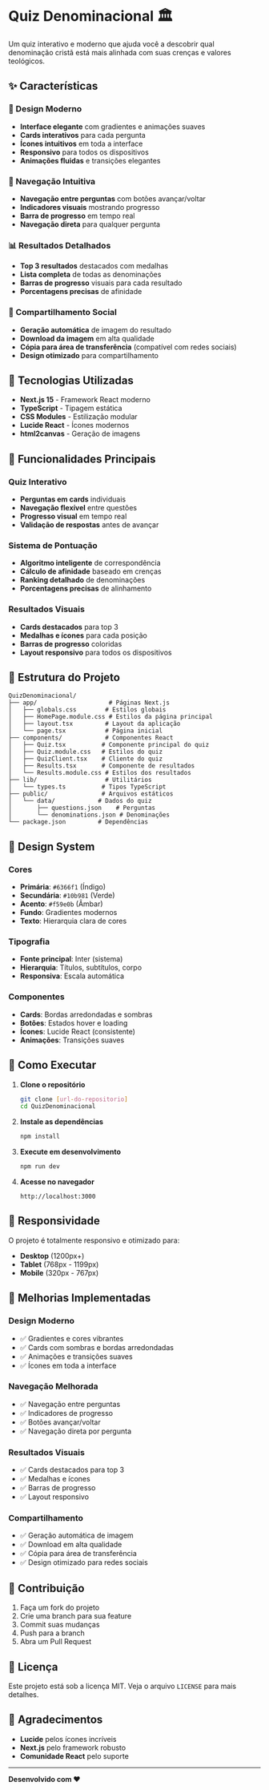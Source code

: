 # Quiz Denominacional 🏛️

Um quiz interativo e moderno que ajuda você a descobrir qual denominação cristã está mais alinhada com suas crenças e valores teológicos.

## ✨ Características

### 🎨 Design Moderno
- **Interface elegante** com gradientes e animações suaves
- **Cards interativos** para cada pergunta
- **Ícones intuitivos** em toda a interface
- **Responsivo** para todos os dispositivos
- **Animações fluidas** e transições elegantes

### 🧭 Navegação Intuitiva
- **Navegação entre perguntas** com botões avançar/voltar
- **Indicadores visuais** mostrando progresso
- **Barra de progresso** em tempo real
- **Navegação direta** para qualquer pergunta

### 📊 Resultados Detalhados
- **Top 3 resultados** destacados com medalhas
- **Lista completa** de todas as denominações
- **Barras de progresso** visuais para cada resultado
- **Porcentagens precisas** de afinidade

### 📱 Compartilhamento Social
- **Geração automática** de imagem do resultado
- **Download da imagem** em alta qualidade
- **Cópia para área de transferência** (compatível com redes sociais)
- **Design otimizado** para compartilhamento

## 🚀 Tecnologias Utilizadas

- **Next.js 15** - Framework React moderno
- **TypeScript** - Tipagem estática
- **CSS Modules** - Estilização modular
- **Lucide React** - Ícones modernos
- **html2canvas** - Geração de imagens

## 🎯 Funcionalidades Principais

### Quiz Interativo
- **Perguntas em cards** individuais
- **Navegação flexível** entre questões
- **Progresso visual** em tempo real
- **Validação de respostas** antes de avançar

### Sistema de Pontuação
- **Algoritmo inteligente** de correspondência
- **Cálculo de afinidade** baseado em crenças
- **Ranking detalhado** de denominações
- **Porcentagens precisas** de alinhamento

### Resultados Visuais
- **Cards destacados** para top 3
- **Medalhas e ícones** para cada posição
- **Barras de progresso** coloridas
- **Layout responsivo** para todos os dispositivos

## 📁 Estrutura do Projeto

```
QuizDenominacional/
├── app/                    # Páginas Next.js
│   ├── globals.css        # Estilos globais
│   ├── HomePage.module.css # Estilos da página principal
│   ├── layout.tsx         # Layout da aplicação
│   └── page.tsx           # Página inicial
├── components/            # Componentes React
│   ├── Quiz.tsx          # Componente principal do quiz
│   ├── Quiz.module.css   # Estilos do quiz
│   ├── QuizClient.tsx    # Cliente do quiz
│   ├── Results.tsx       # Componente de resultados
│   └── Results.module.css # Estilos dos resultados
├── lib/                   # Utilitários
│   └── types.ts          # Tipos TypeScript
├── public/               # Arquivos estáticos
│   └── data/            # Dados do quiz
│       ├── questions.json    # Perguntas
│       └── denominations.json # Denominações
└── package.json         # Dependências
```

## 🎨 Design System

### Cores
- **Primária**: `#6366f1` (Índigo)
- **Secundária**: `#10b981` (Verde)
- **Acento**: `#f59e0b` (Âmbar)
- **Fundo**: Gradientes modernos
- **Texto**: Hierarquia clara de cores

### Tipografia
- **Fonte principal**: Inter (sistema)
- **Hierarquia**: Títulos, subtítulos, corpo
- **Responsiva**: Escala automática

### Componentes
- **Cards**: Bordas arredondadas e sombras
- **Botões**: Estados hover e loading
- **Ícones**: Lucide React (consistente)
- **Animações**: Transições suaves

## 🚀 Como Executar

1. **Clone o repositório**
   ```bash
   git clone [url-do-repositorio]
   cd QuizDenominacional
   ```

2. **Instale as dependências**
   ```bash
   npm install
   ```

3. **Execute em desenvolvimento**
   ```bash
   npm run dev
   ```

4. **Acesse no navegador**
   ```
   http://localhost:3000
   ```

## 📱 Responsividade

O projeto é totalmente responsivo e otimizado para:
- **Desktop** (1200px+)
- **Tablet** (768px - 1199px)
- **Mobile** (320px - 767px)

## 🎯 Melhorias Implementadas

### Design Moderno
- ✅ Gradientes e cores vibrantes
- ✅ Cards com sombras e bordas arredondadas
- ✅ Animações e transições suaves
- ✅ Ícones em toda a interface

### Navegação Melhorada
- ✅ Navegação entre perguntas
- ✅ Indicadores de progresso
- ✅ Botões avançar/voltar
- ✅ Navegação direta por pergunta

### Resultados Visuais
- ✅ Cards destacados para top 3
- ✅ Medalhas e ícones
- ✅ Barras de progresso
- ✅ Layout responsivo

### Compartilhamento
- ✅ Geração automática de imagem
- ✅ Download em alta qualidade
- ✅ Cópia para área de transferência
- ✅ Design otimizado para redes sociais

## 🤝 Contribuição

1. Faça um fork do projeto
2. Crie uma branch para sua feature
3. Commit suas mudanças
4. Push para a branch
5. Abra um Pull Request

## 📄 Licença

Este projeto está sob a licença MIT. Veja o arquivo `LICENSE` para mais detalhes.

## 🙏 Agradecimentos

- **Lucide** pelos ícones incríveis
- **Next.js** pelo framework robusto
- **Comunidade React** pelo suporte

---

**Desenvolvido com ❤️**
